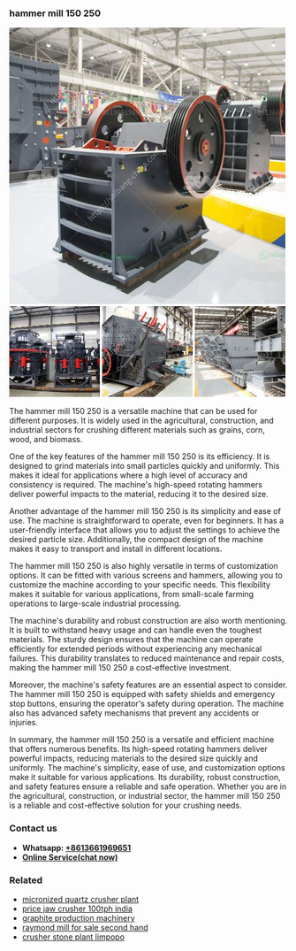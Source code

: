 <h3>hammer mill 150 250</h3><img src='1702260393.jpg' alt=''><p>The hammer mill 150 250 is a versatile machine that can be used for different purposes. It is widely used in the agricultural, construction, and industrial sectors for crushing different materials such as grains, corn, wood, and biomass.</p><p>One of the key features of the hammer mill 150 250 is its efficiency. It is designed to grind materials into small particles quickly and uniformly. This makes it ideal for applications where a high level of accuracy and consistency is required. The machine's high-speed rotating hammers deliver powerful impacts to the material, reducing it to the desired size.</p><p>Another advantage of the hammer mill 150 250 is its simplicity and ease of use. The machine is straightforward to operate, even for beginners. It has a user-friendly interface that allows you to adjust the settings to achieve the desired particle size. Additionally, the compact design of the machine makes it easy to transport and install in different locations.</p><p>The hammer mill 150 250 is also highly versatile in terms of customization options. It can be fitted with various screens and hammers, allowing you to customize the machine according to your specific needs. This flexibility makes it suitable for various applications, from small-scale farming operations to large-scale industrial processing.</p><p>The machine's durability and robust construction are also worth mentioning. It is built to withstand heavy usage and can handle even the toughest materials. The sturdy design ensures that the machine can operate efficiently for extended periods without experiencing any mechanical failures. This durability translates to reduced maintenance and repair costs, making the hammer mill 150 250 a cost-effective investment.</p><p>Moreover, the machine's safety features are an essential aspect to consider. The hammer mill 150 250 is equipped with safety shields and emergency stop buttons, ensuring the operator's safety during operation. The machine also has advanced safety mechanisms that prevent any accidents or injuries.</p><p>In summary, the hammer mill 150 250 is a versatile and efficient machine that offers numerous benefits. Its high-speed rotating hammers deliver powerful impacts, reducing materials to the desired size quickly and uniformly. The machine's simplicity, ease of use, and customization options make it suitable for various applications. Its durability, robust construction, and safety features ensure a reliable and safe operation. Whether you are in the agricultural, construction, or industrial sector, the hammer mill 150 250 is a reliable and cost-effective solution for your crushing needs.</p><h3>Contact us</h3><ul><li><strong>Whatsapp:&nbsp;<a href="https://wa.me/8613661969651">+8613661969651</a></strong></li><li><a href="https://swt.shibang-china.com/?git&amp;zhl&amp;hammer mill 150 250"><strong>Online Service(chat now)</strong></a></li></ul><h3>Related</h3><ul><li><a href='micronized quartz crusher plant.md'>micronized quartz crusher plant</a></li><li><a href='price jaw crusher 100tph india.md'>price jaw crusher 100tph india</a></li><li><a href='graphite production machinery.md'>graphite production machinery</a></li><li><a href='raymond mill for sale second hand.md'>raymond mill for sale second hand</a></li><li><a href='crusher stone plant limpopo.md'>crusher stone plant limpopo</a></li></ul>